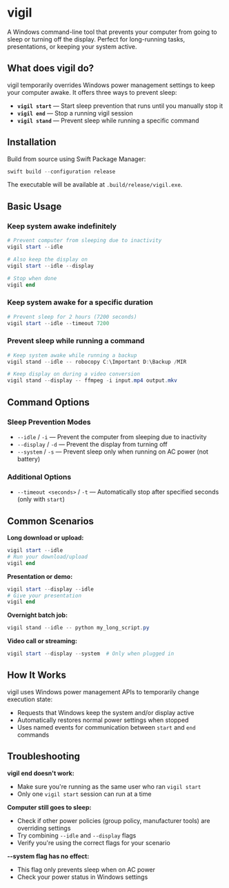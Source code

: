 # vigil

A Windows command-line tool that prevents your computer from going to sleep or turning off the display. Perfect for long-running tasks, presentations, or keeping your system active.

## What does vigil do?

vigil temporarily overrides Windows power management settings to keep your computer awake. It offers three ways to prevent sleep:

- **`vigil start`** — Start sleep prevention that runs until you manually stop it
- **`vigil end`** — Stop a running vigil session
- **`vigil stand`** — Prevent sleep while running a specific command

## Installation

Build from source using Swift Package Manager:

```powershell
swift build --configuration release
```

The executable will be available at `.build/release/vigil.exe`.

## Basic Usage

### Keep system awake indefinitely

```powershell
# Prevent computer from sleeping due to inactivity
vigil start --idle

# Also keep the display on
vigil start --idle --display

# Stop when done
vigil end
```

### Keep system awake for a specific duration

```powershell
# Prevent sleep for 2 hours (7200 seconds)
vigil start --idle --timeout 7200
```

### Prevent sleep while running a command

```powershell
# Keep system awake while running a backup
vigil stand --idle -- robocopy C:\Important D:\Backup /MIR

# Keep display on during a video conversion
vigil stand --display -- ffmpeg -i input.mp4 output.mkv
```

## Command Options

### Sleep Prevention Modes

- `--idle` / `-i` — Prevent the computer from sleeping due to inactivity
- `--display` / `-d` — Prevent the display from turning off
- `--system` / `-s` — Prevent sleep only when running on AC power (not battery)

### Additional Options

- `--timeout <seconds>` / `-t` — Automatically stop after specified seconds (only with `start`)

## Common Scenarios

**Long download or upload:**
```powershell
vigil start --idle
# Run your download/upload
vigil end
```

**Presentation or demo:**
```powershell
vigil start --display --idle
# Give your presentation
vigil end
```

**Overnight batch job:**
```powershell
vigil stand --idle -- python my_long_script.py
```

**Video call or streaming:**
```powershell
vigil start --display --system  # Only when plugged in
```

## How It Works

vigil uses Windows power management APIs to temporarily change execution state:
- Requests that Windows keep the system and/or display active
- Automatically restores normal power settings when stopped
- Uses named events for communication between `start` and `end` commands

## Troubleshooting

**vigil end doesn't work:**
- Make sure you're running as the same user who ran `vigil start`
- Only one `vigil start` session can run at a time

**Computer still goes to sleep:**
- Check if other power policies (group policy, manufacturer tools) are overriding settings
- Try combining `--idle` and `--display` flags
- Verify you're using the correct flags for your scenario

**--system flag has no effect:**
- This flag only prevents sleep when on AC power
- Check your power status in Windows settings

